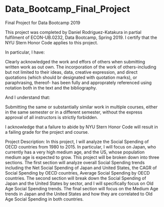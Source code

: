# Data_Bootcamp_Final_Project
Final Project for Data Bootcamp 2019

This project was completed by Daniel Rodriguez-Katakura in partial fulfilment of ECON-UB.0232, Data Bootcamp, Spring 2019. I certify that the NYU Stern Honor Code applies to this project. 

In particular, I have:

Clearly acknowledged the work and effors of others when submitting written work as out own. The incorporation of the work of others-including but not limited to their ideas, data, creative expression, and direct quotations (which should br designated with quotation marks), or paraphrasing, thereof- has been fully and approprately referenced using notation both in the text and the bibliography.

And I understand that:

Submitting the same or substantially similar work in multiple courses, either in the same semester or in a different semester, without the express approval of all instructors is strictly forbidden.

I acknowledge that a failure to abide by NYU Stern Honor Code will result in a failing grade for the project and course.

Project Description:
In this project, I will analyze the Social Spending of OECD countries from 1980 to 2015. In particular, I will focus on Japan, who currently has a very high medium age, and the US, whose population medium age is expected to grow. This project will be broken down into three sections. The first section will analyze overall Social Spending trends including the Net Social Spending of Japan and United States, the CAGR of Social Spending by OECD countries, Average Social Spending by OECD countries. The second section will break down the Social Spending of Japan and the United States by sector, and I will specifically focus on Old Age Social Spending trends. The final section will focus on the Medium Age trends in Japan and the United States and how they are correlated to Old Age Social Spending in both countries.
